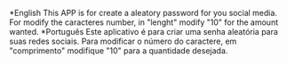 *English
This APP is for create a aleatory password for you social media.
For modify the caracteres number, in "lenght" modify "10" for the amount wanted.
*Português
Este aplicativo é para criar uma senha aleatória para suas redes sociais.
Para modificar o número do caractere, em "comprimento" modifique "10" para a quantidade desejada.
